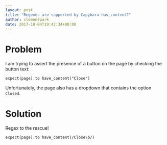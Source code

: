 ```yaml
---
layout: post
title: "Regexes are supported by Capybara has_content?"
author: clemenspark
date: 2017-10-04T19:42:34+00:00
---
```


Problem
===

I am trying to assert the presence of a button on the page by checking the button text:

`expect(page).to have_content("Close")`

Unfortunately, the page also has a dropdown that contains the option `Closed`.

Solution
===

Regex to the rescue!

`expect(page).to have_content(/Close\b/)`
